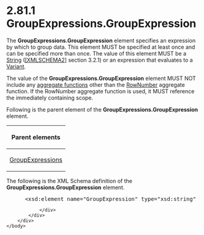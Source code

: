 <html dir="LTR" xmlns:mshelp="http://msdn.microsoft.com/mshelp" xmlns:ddue="http://ddue.schemas.microsoft.com/authoring/2003/5" xmlns:xlink="http://www.w3.org/1999/xlink" xmlns:tool="http://www.microsoft.com/tooltip">
    <head>
        <meta http-equiv="Content-Type" content="text/html; CHARSET=utf-8"></meta>
        <meta name="save" content="history"></meta>
        <title>2.81.1 GroupExpressions.GroupExpression</title>
        <xml>
            <mshelp:toctitle title="2.81.1 GroupExpressions.GroupExpression"></mshelp:toctitle>
            <mshelp:rltitle title="[MS-RDL]: GroupExpressions.GroupExpression"></mshelp:rltitle>
            <mshelp:keyword index="A" term="ce9ab038-c7b6-4ac1-ba9e-faa3a2657eb7"></mshelp:keyword>
            <mshelp:attr name="DCSext.ContentType" value="open specification"></mshelp:attr>
            <mshelp:attr name="AssetID" value="ce9ab038-c7b6-4ac1-ba9e-faa3a2657eb7"></mshelp:attr>
            <mshelp:attr name="TopicType" value="kbRef"></mshelp:attr>
            <mshelp:attr name="DCSext.Title" value="[MS-RDL]: GroupExpressions.GroupExpression" />
        </xml>
    </head>
    <body>
        <div id="header">
            <h1 class="heading">2.81.1 GroupExpressions.GroupExpression</h1>
        </div>
        <div id="mainSection">
            <div id="mainBody">
                <div id="allHistory" class="saveHistory"></div>
                <div id="sectionSection0" class="section" name="collapseableSection">
                    

<p>The <b>GroupExpressions.GroupExpression</b> element
specifies an expression by which to group data. This element MUST be specified
at least once and can be specified more than once. The value of this element
MUST be a <a href="1ed81ef3-a683-45e3-aaad-bd2bbe71bc3d.md">String</a> (<a href="https://go.microsoft.com/fwlink/?LinkId=90610">[XMLSCHEMA2]</a> section
3.2.1) or an expression that evaluates to a <a href="b2482b3f-74ab-4ca8-a9e5-c07955011743.md#gt_a3af3eaf-64b7-499b-a95f-193cd4c27812">Variant</a>. </p>

<p>The value of the <b>GroupExpressions.GroupExpression</b>
element MUST NOT include any <a href="b2482b3f-74ab-4ca8-a9e5-c07955011743.md#gt_1d75df79-dbed-4ab5-8650-588c4e94ba3b">aggregate
functions</a> other than the <a href="5246ac2c-9de7-42a2-9b5a-73484f9fe73b.md">RowNumber</a>
aggregate function. If the RowNumber aggregate function is used, it MUST
reference the immediately containing scope.</p>

<p>Following is the parent element of the <b>GroupExpressions.GroupExpression</b>
element.</p>

<table>
 <thead>
  <tr>
   <th>
   <p>Parent elements</p>
   </th>
  </tr>
 </thead>
 <tr>
  <td>
  <p><a href="81754d26-7dbd-4449-ac41-629f9a8d0feb.md">GroupExpressions</a></p>
  </td>
 </tr>
</table>

<p>The following is the XML Schema definition of the <b>GroupExpressions.GroupExpression</b>
element.</p>

<dl>
<dd>
<div><pre> &lt;xsd:element name=&quot;GroupExpression&quot; type=&quot;xsd:string&quot; maxOccurs=&quot;unbounded&quot; /&gt;
</pre></div>
</dd></dl>


                </div>
            </div>
        </div>
    </body>
</html>